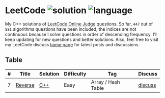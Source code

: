 # LeetCode ![solution](https://img.shields.io/badge/solution-accepted-green.svg) ![language](https://img.shields.io/badge/language-C%2B%2B-orange.svg)
My C++ solutions of [LeetCode Online Judge](https://leetcode.com/problemset/algorithms/) questions. So far, `447` out of `581` algorithms questions have been included, the indices are not continuous because I solve questions in order of descending frequency. I'll keep updating for new questions and better solutions. Also, feel free to visit my LeetCode discuss [home page](https://discuss.leetcode.com/user/zefengsong) for latest posts and discussions.

## Table
|  #  |      Title      |     Solution    |    Difficulty   | Tag  |        Discuss            |
|-----|---------------- | --------------- | --------------- | -----|-------------------------- |
|  7  | [Reverse](https://leetcode.com/problems/reverse-integer/description/) | [C++](https://github.com/Dhanush-kumar-dk/LeetCode-Solution/blob/main/LeetCode/Reverse.cpp) | Easy | Array / Hash Table | [discuss](https://leetcode.com/problems/reverse-integer/solutions/5572539/easy-and-simple-c-approach-beats-100-beginner-friendly/) |
